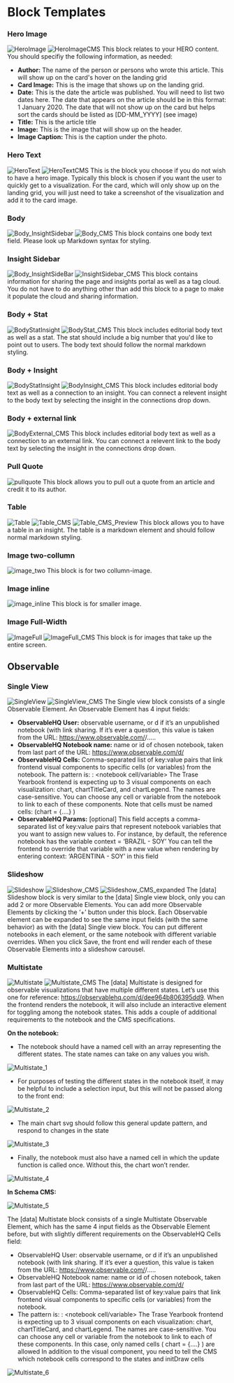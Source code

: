 # Block Templates

### Hero Image
![HeroImage](/images/Hero_Image.png)
![HeroImageCMS](/images/HeroImage_CMS.png)
This block relates to your HERO content. You should specifiy the following information, as needed:
- **Author:** The name of the person or persons who wrote this article. This will show up on the card's hover on the landing grid
- **Card Image:** This is the image that shows up on the landing grid.
- **Date:** This is the date the article was published. You will need to list two dates here. The date that appears on the article should be in this format: 1 January 2020. The date that will not show up on the card but helps sort the cards should be listed as [DD-MM_YYYY] (see image)
- **Title:** This is the article title
- **Image:** This is the image that will show up on the header.
- **Image Caption:** This is the caption under the photo.

### Hero Text
![HeroText](/images/HeroText.png)
![HeroTextCMS](/images/HeroText_CMS.png)
This is the block you choose if you do not wish to have a hero image. Typically this block is chosen if you want the user to quickly get to a visualization. For the card, which will only show up on the landing grid, you will just need to take a screenshot of the visualization and add it to the card image.

### Body
![Body_InsightSidebar](/images/Body_InsightSidebar.png)
![Body_CMS](/images/Body_CMS.png)
This block contains one body text field. Please look up Markdown syntax for styling. 

### Insight Sidebar
![Body_InsightSideBar](/images/Body_InsightSidebar.png)
![InsightSidebar_CMS](/images/InsightSidebar_CMS.png)
This block contains information for sharing the page and insights portal as well as a tag cloud. You do not have to do anything other than add this block to a page to make it populate the cloud and sharing information.

### Body + Stat
![BodyStatInsight](/images/BodyStat_Insight.png)
![BodyStat_CMS](/images/BodyStat_CMS.png)
This block includes editorial body text as well as a stat. The stat should include a big number that you'd like to point out to users. The body text should follow the normal markdown styling.

### Body + Insight
![BodyStatInsight](/images/BodyStat_Insight.png)
![BodyInsight_CMS](/images/BodyInsight_CMS.png)
This block includes editorial body text as well as a connection to an insight. You can connect a relevent insight to the body text by selecting the insight in the connections drop down.

### Body + external link
![BodyExternal_CMS](/images/bodyexternal_CMS.png)
This block includes editorial body text as well as a connection to an external link. You can connect a relevent link to the body text by selecting the insight in the connections drop down.

### Pull Quote
![pullquote](/images/pullquote.png)
This block allows you to pull out a quote from an article and credit it to its author.

### Table
![Table](/images/Table.png)
![Table_CMS](/images/Table_CMS.png)
![Table_CMS_Preview](/images/Table_CMS_Prevew.png)
This block allows you to have a table in an insight. The table is a markdown element and should follow normal markdown styling.

### Image two-collumn
![image_two](/images/image_two.png)
This block is for two collumn-image.

### Image inline
![image_inline](/images/image_inline.png)
This block is for smaller image.

### Image Full-Width
![ImageFull](/images/ImageFull.png)
![ImageFull_CMS](/images/ImageFull_CMS.png)
This block is for images that take up the entire screen.

## Observable

### Single View
![SingleView](/images/SingleView.png)
![SingleView_CMS](/images/Singleview_CMS.png)
The Single view block consists of a single Observable Element. An Observable Element has 4 input fields:
- **ObservableHQ User:** observable username, or d if it’s an unpublished notebook (with link sharing. If it’s ever a question, this value is taken from the URL: https://www.observable.com/<username>/…..
- **ObservableHQ Notebook name:** name or id of chosen notebook, taken from last part of the URL: https://www.observable.com/d/<notebook id>
- **ObservableHQ Cells:** Comma-separated list of key:value pairs that link frontend visual components to specific cells (or variables) from the notebook. 
The pattern is: <frontend visual component>: <notebook cell/variable>
The Trase Yearbook frontend is expecting up to 3 visual components on each visualization: chart, chartTitleCard, and chartLegend. The names are case-sensitive. 
You can choose any cell or variable from the notebook to link to each of these components. Note that cells must be named cells: (chart = {....} ) 
- **ObservableHQ Params:** [optional] This field accepts a comma-separated list of key:value pairs that represent notebook variables that you want to assign new values to. 
For instance, by default, the reference notebook has the variable context = ‘BRAZIL - SOY’
You can tell the frontend to override that variable with a new value when rendering by entering  context: ‘ARGENTINA - SOY’ in this field

### Slideshow
![Slideshow](/images/Slideshow.png)
![Slideshow_CMS](/images/Slideshow_CMS.png)
![Slideshow_CMS_expanded](/images/Slideshow_CMS_expanded.png)
The [data] Slideshow block is very similar to the [data] Single view block, only you can add 2 or more Observable Elements. 
You can add more Observable Elements by clicking the ‘+’ button under this block. Each Observable element can be expanded to see the same input fields (with the same behavior) as with the [data] Single view block. 
You can put different notebooks in each element, or the same notebook with different variable overrides. 
When you click Save, the front end will render each of these Observable Elements into a slideshow carousel.

### Multistate
![Multistate](/images/Multistate.png)
![Multistate_CMS](/images/multistate_cms.png)
The [data] Multistate is designed for observable visualizations that have multiple different states. Let’s use this one for reference: https://observablehq.com/d/dee964b806395dd9. When the frontend renders the notebook, it will also include an interactive element for toggling among the notebook states. This adds a couple of additional requirements to the notebook and the CMS specifications. 

**On the notebook:**
- The notebook should have a named cell with an array representing the different states. The state names can take on any values you wish. 

![Multistate_1](/images/Multistate_1.png)

- For purposes of testing the different states in the notebook itself, it may be helpful to include a selection input, but this will not be passed along to the front end:

![Multistate_2](/images/Multistate_2.png)

- The main chart svg should follow this general update pattern, and respond to changes in the state 

![Multistate_3](/images/Multistate_3.png)

- Finally, the notebook must also have a named cell in which the update function is called once. Without this, the chart won’t render. 

![Multistate_4](/images/Multistate_4.png)

**In Schema CMS:**

![Multistate_5](/images/Multistate_5.png)

The [data] Multistate block consists of a single Multistate Observable Element, which has the same 4 input fields as the Observable Element before, but with slightly different requirements on the ObservableHQ Cells field:
- ObservableHQ User: observable username, or d if it’s an unpublished notebook (with link sharing. If it’s ever a question, this value is taken from the URL: https://www.observable.com/<username>/…..
- ObservableHQ Notebook name: name or id of chosen notebook, taken from last part of the URL: https://www.observable.com/d/<notebook id>
- ObservableHQ Cells: Comma-separated list of key:value pairs that link frontend visual components to specific cells (or variables) from the notebook. 
- The pattern is: <frontend visual component>: <notebook cell/variable>
The Trase Yearbook frontend is expecting up to 3 visual components on each visualization: chart, chartTitleCard, and chartLegend. The names are case-sensitive.
You can choose any cell or variable from the notebook to link to each of these components. In this case, only named cells ( chart = {....} ) are allowed
In addition to the visual component, you need to tell the CMS which notebook cells correspond to the states and initDraw cells
 
 ![Multistate_6](/images/Multistate_6.png)
